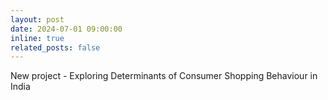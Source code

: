 ```yaml
---
layout: post
date: 2024-07-01 09:00:00
inline: true
related_posts: false
---
```


New project - Exploring Determinants of Consumer Shopping Behaviour in India
